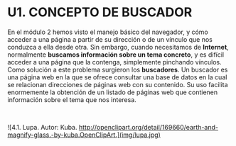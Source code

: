 
# U1. CONCEPTO DE BUSCADOR

En el módulo 2 hemos visto el manejo básico del navegador, y cómo acceder a una página a partir de su dirección o de un vínculo que nos conduzca a ella desde otra. Sin embargo, cuando necesitamos de **Internet**, normalmente **buscamos información sobre un tema concreto**, y es difícil acceder a una página que la contenga, simplemente pinchando vínculos. Como solución a este problema surgieron los **buscadores**. Un buscador es una página web en la que se ofrece consultar una base de datos en la cual se relacionan direcciones de páginas web con su contenido. Su uso facilita enormemente la obtención de un listado de páginas web que contienen información sobre el tema que nos interesa.

 


![4.1. Lupa. Autor: Kuba. http://openclipart.org/detail/169660/earth-and-magnify-glass.-by-kuba.OpenClipArt.](img/lupa.jpg)

 

 

